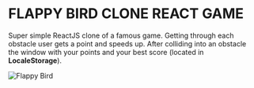 # FLAPPY BIRD CLONE REACT GAME
Super simple ReactJS clone of a famous game. Getting through each obstacle user gets a point and speeds up. After colliding into an obstacle the window with your points and your best score (located in **LocaleStorage**).

![Flappy Bird](https://github.com/viccoshe/flappy-bird/assets/109619263/44a732c0-f8f3-458e-8c30-44cd7079e161)
